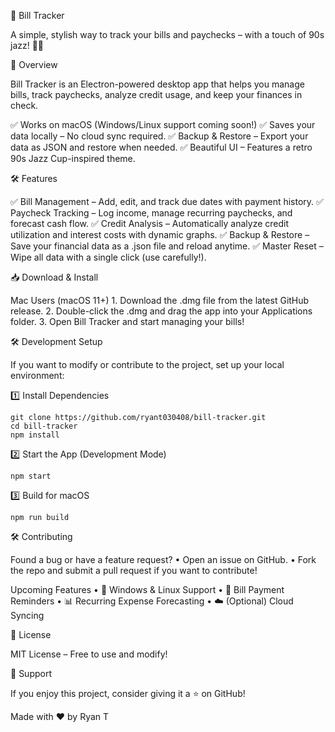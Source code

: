 📌 Bill Tracker

A simple, stylish way to track your bills and paychecks – with a touch of 90s jazz! 🎷💸

🚀 Overview

Bill Tracker is an Electron-powered desktop app that helps you manage bills, track paychecks, analyze credit usage, and keep your finances in check.

✅ Works on macOS (Windows/Linux support coming soon!)
✅ Saves your data locally – No cloud sync required.
✅ Backup & Restore – Export your data as JSON and restore when needed.
✅ Beautiful UI – Features a retro 90s Jazz Cup-inspired theme.

🛠 Features

✅ Bill Management – Add, edit, and track due dates with payment history.
✅ Paycheck Tracking – Log income, manage recurring paychecks, and forecast cash flow.
✅ Credit Analysis – Automatically analyze credit utilization and interest costs with dynamic graphs.
✅ Backup & Restore – Save your financial data as a .json file and reload anytime.
✅ Master Reset – Wipe all data with a single click (use carefully!).

📥 Download & Install

Mac Users (macOS 11+)
	1.	Download the .dmg file from the latest GitHub release.
	2.	Double-click the .dmg and drag the app into your Applications folder.
	3.	Open Bill Tracker and start managing your bills!

 🛠 Development Setup

If you want to modify or contribute to the project, set up your local environment:

1️⃣ Install Dependencies
```
git clone https://github.com/ryant030408/bill-tracker.git
cd bill-tracker
npm install
```
2️⃣ Start the App (Development Mode)
```
npm start
```
3️⃣ Build for macOS
```
npm run build
```

🛠 Contributing

Found a bug or have a feature request?
	•	Open an issue on GitHub.
	•	Fork the repo and submit a pull request if you want to contribute!

Upcoming Features
	•	📌 Windows & Linux Support
	•	🔔 Bill Payment Reminders
	•	📊 Recurring Expense Forecasting
	•	☁️ (Optional) Cloud Syncing


 📜 License

MIT License – Free to use and modify!

🤝 Support

If you enjoy this project, consider giving it a ⭐️ on GitHub!

Made with ❤️ by Ryan T


